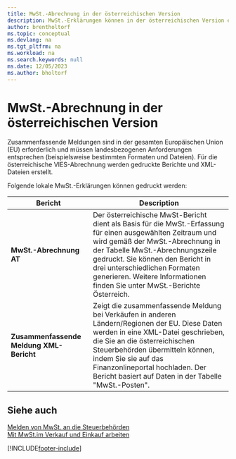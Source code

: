 ```yaml
---
title: MwSt.-Abrechnung in der österreichischen Version
description: MwSt.-Erklärungen können in der österreichischen Version elektronisch an Steuerbehörden übermittelt werden.
author: brentholtorf
ms.topic: conceptual
ms.devlang: na
ms.tgt_pltfrm: na
ms.workload: na
ms.search.keywords: null
ms.date: 12/05/2023
ms.author: bholtorf
---
```

# MwSt.-Abrechnung in der österreichischen Version

Zusammenfassende Meldungen sind in der gesamten Europäischen Union (EU) erforderlich und müssen landesbezogenen Anforderungen entsprechen (beispielsweise bestimmten Formaten und Dateien). Für die österreichische VIES-Abrechnung werden gedruckte Berichte und XML-Dateien erstellt.

Folgende lokale MwSt.-Erklärungen können gedruckt werden:  

|Bericht|Description|  
|------------|---------------------------------------|  
|**MwSt.-Abrechnung AT**|Der österreichische MwSt-Bericht dient als Basis für die MwSt.-Erfassung für einen ausgewählten Zeitraum und wird gemäß der MwSt.-Abrechnung in der Tabelle MwSt.-Abrechnungszeile gedruckt. Sie können den Bericht in drei unterschiedlichen Formaten generieren. Weitere Informationen finden Sie unter MwSt.-Berichte Österreich.|  
|**Zusammenfassende Meldung XML-Bericht**|Zeigt die zusammenfassende Meldung bei Verkäufen in anderen Ländern/Regionen der EU. Diese Daten werden in eine XML-Datei geschrieben, die Sie an die österreichischen Steuerbehörden übermitteln können, indem Sie sie auf das Finanzonlineportal hochladen. Der Bericht basiert auf Daten in der Tabelle "MwSt.-Posten".|  

## Siehe auch   
[Melden von MwSt. an die Steuerbehörden](../../finance-how-report-vat.md)  
[Mit MwSt.im Verkauf und Einkauf arbeiten](../../finance-work-with-vat.md)


[!INCLUDE[footer-include](../../includes/footer-banner.md)]